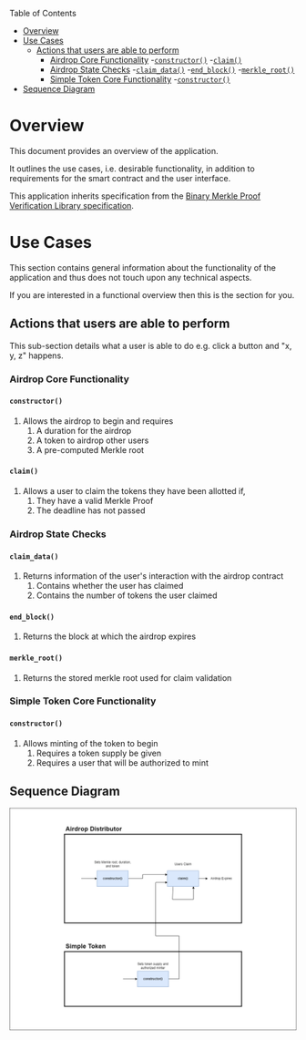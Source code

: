 Table of Contents
- [Overview](#overview)
- [Use Cases](#use-cases)
  - [Actions that users are able to perform](#actions-that-users-are-able-to-perform)
    - [Airdrop Core Functionality](#airdrop-core-functionality)
        -[`constructor()`](#constructor)
        -[`claim()`](#claim)
    - [Airdrop State Checks](#airdrop-state-checks)
        -[`claim_data()`](#claim_data)
        -[`end_block()`](#end_block)
        -[`merkle_root()`](#merkle_root)
    - [Simple Token Core Functionality](#simple-token-core-functionality)
        -[`constructor()`](#constructor-1)
- [Sequence Diagram](#sequence-diagram)

# Overview

This document provides an overview of the application.

It outlines the use cases, i.e. desirable functionality, in addition to requirements for the smart contract and the user interface.

This application inherits specification from the [Binary Merkle Proof Verification Library specification](https://github.com/FuelLabs/sway-libs/blob/master/sway_libs/src/merkle_proof/SPECIFICATION.md).

# Use Cases

This section contains general information about the functionality of the application and thus does not touch upon any technical aspects.

If you are interested in a functional overview then this is the section for you.

## Actions that users are able to perform

This sub-section details what a user is able to do e.g. click a button and "x, y, z" happens.

### Airdrop Core Functionality

#### `constructor()`

1. Allows the airdrop to begin and requires
    1. A duration for the airdrop 
    2. A token to airdrop other users
    3. A pre-computed Merkle root

#### `claim()`

1. Allows a user to claim the tokens they have been allotted if,
    1. They have a valid Merkle Proof
    2. The deadline has not passed

### Airdrop State Checks

#### `claim_data()`

1. Returns information of the user's interaction with the airdrop contract
    1. Contains whether the user has claimed 
    2. Contains the number of tokens the user claimed

#### `end_block()`

1. Returns the block at which the airdrop expires

#### `merkle_root()`

1. Returns the stored merkle root used for claim validation

### Simple Token Core Functionality

#### `constructor()`

1. Allows minting of the token to begin
    1. Requires a token supply be given
    2. Requires a user that will be authorized to mint

## Sequence Diagram

![Airdrop Sequence Diagram](.docs/airdrop-sequence-diagram.png)

